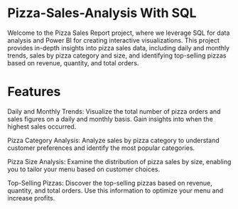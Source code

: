 # Pizza-Sales-Analysis With SQL

Welcome to the Pizza Sales Report project, where we leverage SQL for data analysis and Power BI for creating interactive visualizations. 
This project provides in-depth insights into pizza sales data, including daily and monthly trends, sales by pizza category and size,
and identifying top-selling pizzas based on revenue, quantity, and total orders.

# Features

Daily and Monthly Trends: Visualize the total number of pizza orders and sales figures on a daily and monthly basis. Gain insights into when the highest sales occurred.

Pizza Category Analysis: Analyze sales by pizza category to understand customer preferences and identify the most popular categories.

Pizza Size Analysis: Examine the distribution of pizza sales by size, enabling you to tailor your menu based on customer choices.

Top-Selling Pizzas: Discover the top-selling pizzas based on revenue, quantity, and total orders. Use this information to optimize your menu and increase profits.
